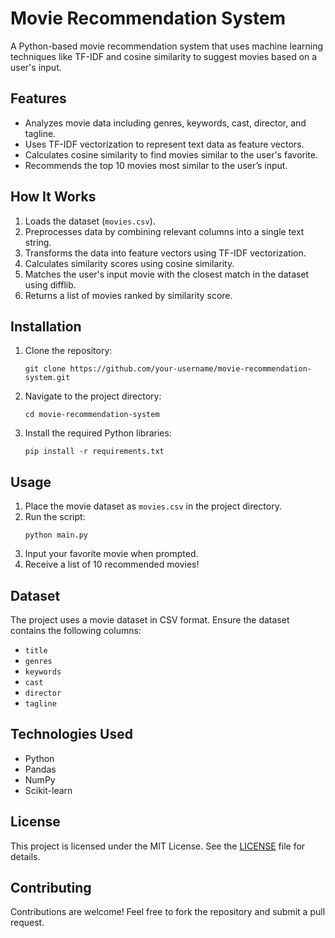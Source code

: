 <body>
    <h1>Movie Recommendation System</h1>
    <p>A Python-based movie recommendation system that uses machine learning techniques like TF-IDF and cosine similarity to suggest movies based on a user's input.</p>
    <h2>Features</h2>
    <ul>
        <li>Analyzes movie data including genres, keywords, cast, director, and tagline.</li>
        <li>Uses TF-IDF vectorization to represent text data as feature vectors.</li>
        <li>Calculates cosine similarity to find movies similar to the user's favorite.</li>
        <li>Recommends the top 10 movies most similar to the user’s input.</li>
    </ul>
    <h2>How It Works</h2>
    <ol>
        <li>Loads the dataset (<code>movies.csv</code>).</li>
        <li>Preprocesses data by combining relevant columns into a single text string.</li>
        <li>Transforms the data into feature vectors using TF-IDF vectorization.</li>
        <li>Calculates similarity scores using cosine similarity.</li>
        <li>Matches the user's input movie with the closest match in the dataset using difflib.</li>
        <li>Returns a list of movies ranked by similarity score.</li>
    </ol>
    <h2>Installation</h2>
    <ol>
        <li>Clone the repository:
            <pre><code>git clone https://github.com/your-username/movie-recommendation-system.git</code></pre>
        </li>
        <li>Navigate to the project directory:
            <pre><code>cd movie-recommendation-system</code></pre>
        </li>
        <li>Install the required Python libraries:
            <pre><code>pip install -r requirements.txt</code></pre>
        </li>
    </ol>
    <h2>Usage</h2>
    <ol>
        <li>Place the movie dataset as <code>movies.csv</code> in the project directory.</li>
        <li>Run the script:
            <pre><code>python main.py</code></pre>
        </li>
        <li>Input your favorite movie when prompted.</li>
        <li>Receive a list of 10 recommended movies!</li>
    </ol>
    <h2>Dataset</h2>
    <p>The project uses a movie dataset in CSV format. Ensure the dataset contains the following columns:</p>
    <ul>
        <li><code>title</code></li>
        <li><code>genres</code></li>
        <li><code>keywords</code></li>
        <li><code>cast</code></li>
        <li><code>director</code></li>
        <li><code>tagline</code></li>
    </ul>
    <h2>Technologies Used</h2>
    <ul>
        <li>Python</li>
        <li>Pandas</li>
        <li>NumPy</li>
        <li>Scikit-learn</li>
    </ul>
    <h2>License</h2>
    <p>This project is licensed under the MIT License. See the <a href="LICENSE">LICENSE</a> file for details.</p>
    <h2>Contributing</h2>
    <p>Contributions are welcome! Feel free to fork the repository and submit a pull request.</p>
</body>
